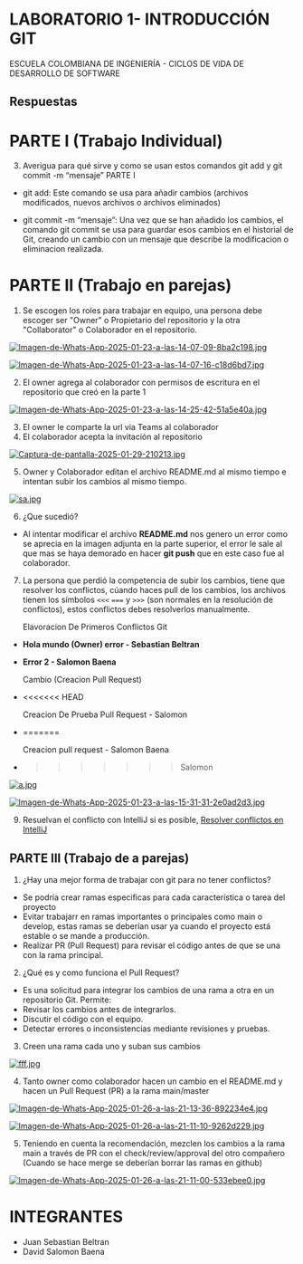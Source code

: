 # LABORATORIO 1- INTRODUCCIÓN GIT
ESCUELA COLOMBIANA DE INGENIERÍA - CICLOS DE VIDA DE DESARROLLO DE SOFTWARE
## Respuestas
# PARTE I (Trabajo Individual)
3. Averigua para qué sirve y como se usan estos comandos git add y git commit -m “mensaje” PARTE I

- git add: Este comando se usa para añadir cambios (archivos modificados, nuevos archivos o archivos eliminados)

- git commit -m “mensaje”: Una vez que se han añadido los cambios, el comando git commit se usa para guardar esos cambios en el
    historial de Git, creando un cambio con un mensaje que describe la modificacion o eliminacion realizada. 

# PARTE II (Trabajo en parejas)
1.	Se escogen los roles para trabajar en equipo, una persona debe escoger ser "Owner" o Propietario del repositorio y la otra "Collaborator" o Colaborador en el repositorio.

[![Imagen-de-Whats-App-2025-01-23-a-las-14-07-09-8ba2c198.jpg](https://i.postimg.cc/26HzyjL5/Imagen-de-Whats-App-2025-01-23-a-las-14-07-09-8ba2c198.jpg)](https://postimg.cc/JDkwdLqw)

[![Imagen-de-Whats-App-2025-01-23-a-las-14-07-16-c18d6bd7.jpg](https://i.postimg.cc/T1pTD8nJ/Imagen-de-Whats-App-2025-01-23-a-las-14-07-16-c18d6bd7.jpg)](https://postimg.cc/H8DqqhZr)

2.	El owner agrega al colaborador con permisos de escritura en el repositorio que creó en la parte 1

[![Imagen-de-Whats-App-2025-01-23-a-las-14-25-42-51a5e40a.jpg](https://i.postimg.cc/L5w2kyTK/Imagen-de-Whats-App-2025-01-23-a-las-14-25-42-51a5e40a.jpg)](https://postimg.cc/7J3Fwndm)

3.	El owner le comparte la url via Teams al colaborador
4.	El colaborador acepta la invitación al repositorio

[![Captura-de-pantalla-2025-01-29-210213.jpg](https://i.postimg.cc/g0g9qSzS/Captura-de-pantalla-2025-01-29-210213.jpg)](https://postimg.cc/qt6ZpGCy)

5.	Owner y Colaborador editan el archivo README.md al mismo tiempo e intentan subir los cambios al mismo tiempo.

[![sa.jpg](https://i.postimg.cc/7YSZMkpK/sa.jpg)](https://postimg.cc/8jPGNqkv)

6.	¿Que sucedió?
- Al intentar modificar el archivo **README.md** nos genero un error como se aprecia en la imagen adjunta en la parte superior, el error le sale al que mas se haya demorado en hacer **git push** que en este caso fue al colaborador.

7.	La persona que perdió la competencia de subir los cambios, tiene que resolver los conflictos, cúando haces pull de los cambios, los archivos tienen los símbolos `<<<` `===` y `>>>` (son normales en la resolución de conflictos), estos conflictos debes resolverlos manualmente.

    Elavoracion De Primeros Conflictos Git
- **Hola mundo (Owner) error - Sebastian Beltran** 
- **Error 2 - Salomon Baena**

    Cambio (Creacion Pull Request)
- <<<<<<< HEAD

    Creacion De Prueba Pull Request - Salomon
- =======


    Creacion pull request - Salomon Baena
- >>>>>>> Salomon

[![a.jpg](https://i.postimg.cc/KY6W56X5/a.jpg)](https://postimg.cc/kVywJhgV)

[![Imagen-de-Whats-App-2025-01-23-a-las-15-31-31-2e0ad2d3.jpg](https://i.postimg.cc/K8KQs0Dp/Imagen-de-Whats-App-2025-01-23-a-las-15-31-31-2e0ad2d3.jpg)](https://postimg.cc/VJ8jJBTX)

9.	Resuelvan el conflicto con IntelliJ si es posible,  [Resolver conflictos en IntelliJ]( https://www.jetbrains.com/help/idea/resolving-conflicts.html#distributed-version-control-systems)


## PARTE III (Trabajo de a parejas)
1. ¿Hay una mejor forma de trabajar con git para no tener conflictos? 
- Se podría crear ramas especificas para cada característica o tarea del proyecto
- Evitar trabajarr en ramas importantes o principales como main o develop, estas ramas se deberían usar ya cuando el proyecto está estable o se mande a producción.
- Realizar PR (Pull Request) para revisar el código antes de que se una con la rama principal.

2. ¿Qué es y como funciona el Pull Request?

* Es una solicitud para integrar los cambios de una rama a otra en un repositorio Git. Permite:
* Revisar los cambios antes de integrarlos.
* Discutir el código con el equipo.
* Detectar errores o inconsistencias mediante revisiones y pruebas.

3.	Creen una rama cada uno y suban sus cambios

[![fff.jpg](https://i.postimg.cc/G2RQtdw6/fff.jpg)](https://postimg.cc/KK9LsXY5)

4.	Tanto owner como colaborador hacen un cambio en el README.md y hacen un Pull Request (PR) a la rama main/master

[![Imagen-de-Whats-App-2025-01-26-a-las-21-13-36-892234e4.jpg](https://i.postimg.cc/Zn7FwNBh/Imagen-de-Whats-App-2025-01-26-a-las-21-13-36-892234e4.jpg)](https://postimg.cc/ZvNdRCxf)

[![Imagen-de-Whats-App-2025-01-26-a-las-21-11-10-9262d229.jpg](https://i.postimg.cc/XNQ8jR2D/Imagen-de-Whats-App-2025-01-26-a-las-21-11-10-9262d229.jpg)](https://postimg.cc/14V6Mj1p)

5.	Teniendo en cuenta la recomendación, mezclen los cambios a la rama main a través de PR con el check/review/approval del otro compañero (Cuando se hace merge se deberían borrar las ramas en github)

[![Imagen-de-Whats-App-2025-01-26-a-las-21-11-00-533ebee0.jpg](https://i.postimg.cc/6QrrDg2c/Imagen-de-Whats-App-2025-01-26-a-las-21-11-00-533ebee0.jpg)](https://postimg.cc/xkdNmsPN)

# INTEGRANTES
- Juan Sebastian Beltran
- David Salomon Baena

